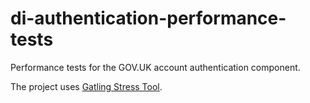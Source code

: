 # di-authentication-performance-tests

Performance tests for the GOV.UK account authentication component. 

The project uses [Gatling Stress Tool](https://gatling.io).
